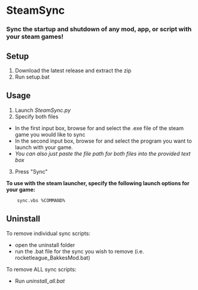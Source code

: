 # SteamSync
### Sync the startup and shutdown of any mod, app, or script with your steam games!
## Setup
1. Download the latest release and extract the zip
2. Run setup.bat

## Usage

1. Launch *SteamSync.py*
2. Specify both files

* In the first input box, browse for and select the .exe file of the steam game you would like to sync
* In the second input box, browse for and select the program you want to launch with your game.
* *You can also just paste the file path for both files into the provided text box*

3. Press "Sync"        

**To use with the steam launcher, specify the following launch options for your game:**

        sync.vbs %COMMAND%

## Uninstall
To remove individual sync scripts:
* open the uninstall folder 
* run the .bat file for the sync you wish to remove (i.e. rocketleague_BakkesMod.bat)

To remove ALL sync scripts:
* Run *uninstall_all.bat*
